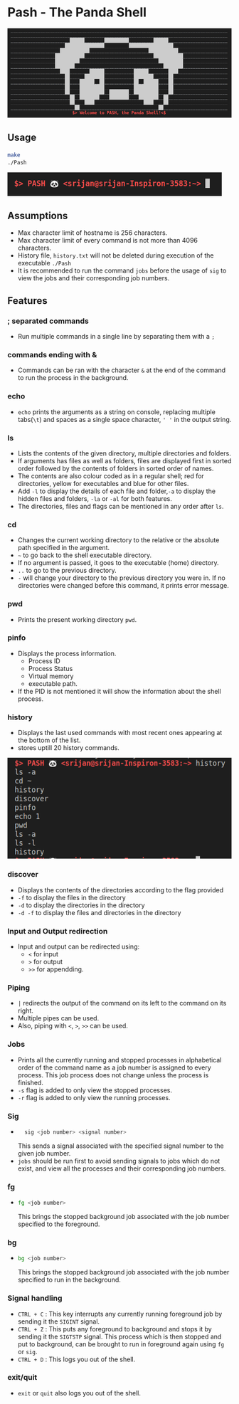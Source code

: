 # Pash - The Panda Shell

![Pash home](images/1.png)

## Usage

```bash
make
./Pash
```

![Command line](images/2.png)

## Assumptions

* Max character limit of hostname is 256 characters.
* Max character limit of every command is not more than 4096 characters.
* History file, `history.txt` will not be deleted during execution of the executable `./Pash` 
* It is recommended to run the command `jobs` before the usage of `sig` to view the jobs and their corresponding job numbers.  

## Features

### ; separated commands

- Run multiple commands in a single line by separating them with a `;`  

### commands ending with &  

- Commands can be ran with the character `&` at the end of the command to run the process in the background.  

### echo

- `echo` prints the arguments as a string on console, replacing multiple tabs(`\t`) and spaces as a single space character, `' '` in the output string.   

### ls

- Lists the contents of the given directory, multiple directories and folders.  
- If arguments has files as well as folders, files are displayed first in sorted order followed by the contents of folders in sorted order of names.  
- The contents are also colour coded as in a regular shell; red for directories, yellow for executables and blue for other files.
- Add `-l` to display the details of each file and folder,`-a` to display the hidden files and folders, `-la` or `-al` for both features.   
- The directories, files and flags can be mentioned in any order after `ls`.  

### cd

- Changes the current working directory to the relative or the absolute path specified in the argument.  
- `~` to go back to the shell executable directory.  
- If no argument is passed, it goes to the executable (home) directory.  
- `..` to go to the previous directory.   
- `-` will change your directory to the previous directory you were in. If no directories were changed before this command, it prints error message.   

### pwd

- Prints the present working directory `pwd`.

### pinfo

- Displays the process information.
    - Process ID
    - Process Status
    - Virtual memory
    - executable path.
- If the PID is not mentioned it will show the information about the shell process.

### history

- Displays the last used commands with most recent ones appearing at the bottom of the list.
- stores uptill 20 history commands.

![history](images/4.png)

### discover

- Displays the contents of the directories according to the flag provided
- `-f` to display the files in the directory
- `-d` to display the directories in the directory
- `-d -f` to display the files and directories in the directory

### Input and Output redirection

- Input and output can be redirected using:  
  -  `<` for input 
  -  `>` for output
  -  `>>` for appendding.

### Piping

- `|` redirects the output of the command on its left to the command on its right.   
- Multiple pipes can be used.  
- Also, piping with `<`, `>`, `>>` can be used.  

### Jobs

- Prints all the currently running and stopped processes in alphabetical order of the command name as a job number is assigned to every process. This job process does not change unless the process is finished.  
- `-s` flag is added to only view the stopped processes.   
- `-r` flag is added to only view the running processes.  

### Sig 

- ```bash
    sig <job number> <signal number>
    ```
    This sends a signal associated with the specified signal number to the given job number. 
- `jobs` should be run first to avoid sending signals to jobs which do not exist, and view all the processes and their corresponding job numbers.  

### fg

- ```bash
  fg <job number>
  ```
  This brings the stopped background job associated with the job number specified to the foreground. 

### bg

- ```bash
  bg <job number>
  ```
  This brings the stopped background job associated with the job number specified to run in the background.  

### Signal handling

- `CTRL + C` : This key interrupts any currently running foreground job by sending it the `SIGINT` signal.
- `CTRL + Z` : This puts any foreground to background and stops it by sending it the `SIGTSTP` signal. This process which is then stopped and put to background, can be brought to run in foreground again using `fg` or `sig`.  
- `CTRL + D` : This logs you out of the shell.  

### exit/quit

- `exit` or `quit` also logs you out of the shell.  
